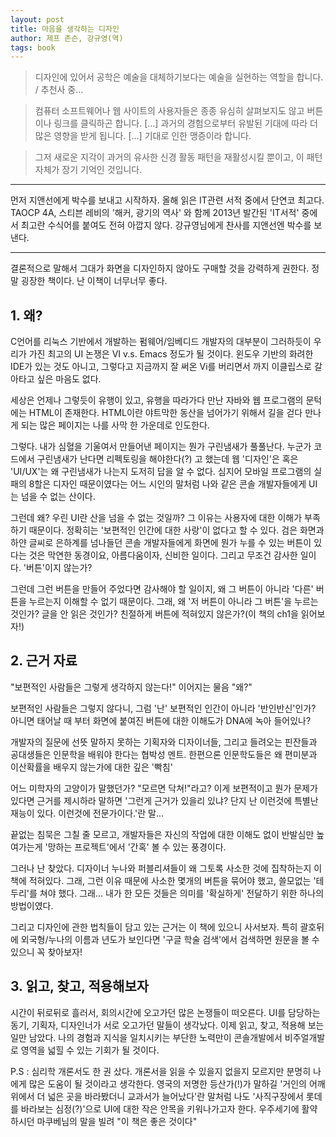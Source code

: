 ```yaml
---
layout: post
title: 마음을 생각하는 디자인
author: 제프 존슨, 강규영(역)
tags: book
---
```


> 디자인에 있어서 공학은 예술을 대체하기보다는 예술을 실현하는 역할을 합니다. / 추천사 중...

> 컴퓨터 소프트웨어나 웹 사이트의 사용자들은 종종 유심히 살펴보지도 않고 버튼이나 링크를 클릭하곤 합니다. [...] 과거의 경험으로부터 유발된 기대에 따라 더 많은 영향을 받게 됩니다. [...] 기대로 인한 맹증이라 합니다.

> 그저 새로운 지각이 과거의 유사한 신경 활동 패턴을 재활성시킬 뿐이고, 이 패턴 자체가 장기 기억인 것입니다.


- - -
먼저 지앤선에게 박수를 보내고 시작하자. 올해 읽은 IT관련 서적 중에서 단연코 최고다. TAOCP 4A, 스티븐 레비의 '해커, 광기의 역사' 와 함께 2013년 발간된 'IT서적' 중에서 최고란 수식어를 붙여도 전혀 아깝지 않다. 강규영님에게 찬사를 지앤선엔 박수를 보낸다.
- - -

결론적으로 말해서 그대가 화면을 디자인하지 않아도  구매할 것을 강력하게 권한다. 정말 굉장한 책이다. 난 이책이 너무너무 좋다.

## 1. 왜?

C언어를 리눅스 기반에서 개발하는 펌웨어/임베디드 개발자의 대부분이 그러하듯이 우리가 가진 최고의 UI 논쟁은 VI v.s. Emacs 정도가 될 것이다. 윈도우 기반의 화려한 IDE가 있는 것도 아니고, 그렇다고 지금까지 잘 써온 Vi를 버리면서 까지 이클립스로 갈아타고 싶은 마음도 없다.

세상은 언제나 그렇듯이 유행이 있고, 유행을 따라가다 만난 자바와 웹 프로그램의 문턱에는 HTML이 존재한다. HTML이란 야트막한 동산을 넘어가기 위해서 길을 걷다 만나게 되는 많은 페이지는 나를 사막 한 가운데로 인도한다. 

그렇다. 내가 심혈을 기울여서 만들어낸 페이지는 뭔가 구린냄새가 풀풀난다. 누군가 코드에서 구린냄새가 난다면 리펙토링을 해야한다(?) 고 했는데 웹 '디자인'은 혹은 'UI/UX'는 왜 구린냄새가 나는지 도저히 답을 알 수 없다. 심지어 모바일 프로그램의 실패의 8할은 디자인 때문이였다는 어느 시인의 말처럼 나와 같은 콘솔 개발자들에게 UI는 넘을 수 없는 산이다. 

그런데 왜? 우린 UI란 산을 넘을 수 없는 것일까? 그 이유는 사용자에 대한 이해가 부족하기 때문이다. 정확히는 '보편적인 인간에 대한 사랑'이 없다고 할 수 있다. 검은 화면과 하얀 글씨로 은하계를 넘나들던 콘솔 개발자들에게 화면에 뭔가 누를 수 있는 버튼이 있다는 것은 막연한 동경이요, 아름다움이자, 신비한 일이다. 그리고 무조건 감사한 일이다. '버튼'이지 않는가? 

그런데 그런 버튼을 만들어 주었다면 감사해야 할 일이지, 왜 그 버튼이 아니라 '다른' 버튼을 누르는지 이해할 수 없기 때문이다. 그래, 왜  '저 버튼이 아니라 그 버튼'을 누르는 것인가? 글을 안 읽은 것인가? 친절하게 버튼에 적혀있지 않은가?(이 책의 ch1을 읽어보자!)

## 2.  근거 자료

"보편적인 사람들은 그렇게 생각하지 않는다!" 이어지는 물음 "왜?"

보편적인 사람들은 그렇지 않다니, 그럼 '난' 보편적인 인간이 아니라 '반인반신'인가? 아니면 태어날 때 부터 화면에 붙여진 버튼에 대한 이해도가 DNA에 녹아 들어있나?

개발자의 질문에 선뜻 말하지 못하는 기획자와 디자이너들, 그리고 들려오는 핀잔들과 공대생들은 인문학을 배워야 한다는 협박성 멘트. 한편으론 인문학도들은 왜 편미분과 이산확률을 배우지 않는가에 대한 깊은 '빡침'

어느 미학자의 고양이가 말했던가? "모르면 닥쳐!"라고? 이게 보편적이고 뭔가 문제가 있다면 근거를 제시하라 말하면 '그런게 근거가 있을리 있냐? 단지 난 이런것에 특별난 재능이 있다. 이런것에 전문가이다.'란 말... 

끝없는 침묵은 그칠 줄 모르고, 개발자들은 자신의 작업에 대한 이해도 없이 반발심만 높여가는게 '망하는 프로젝트'에서 '간혹' 볼 수 있는 풍경이다.

그러나 난 찾았다. 디자이너 누나와 퍼블리셔들이 왜 그토록 사소한 것에 집착하는지 이 책에 적혀있다. 그래, 그런 이유 때문에 사소한 몇개의 버튼을 묶어야 했고, 쓸모없는 '테두리'를 쳐야 했다. 그래... 내가 한 모든 것들은 의미를 '확실하게' 전달하기 위한 하나의 방법이였다. 

그리고 디자인에 관한 법칙들이 담고 있는 근거는 이 책에 있으니 사서보자. 특히 괄호뒤에 외국형/누나의 이름과 년도가 보인다면 '구글 학술 검색'에서 검색하면 원문을 볼 수 있으니 꼭 찾아보자! 

## 3. 읽고, 찾고, 적용해보자

시간이 뒤로뒤로 흘러서, 회의시간에 오고가던 많은 논쟁들이 떠오른다. UI를 담당하는 동기, 기획자, 디자인너가 서로 오고가던 말들이 생각났다. 이제 읽고, 찾고, 적용해 보는 일만 남았다. 나의 경험과 지식을 일치시키는 부단한 노력만이 콘솔개발에서 비주얼개발로 영역을 넓힐 수 있는 기회가 될 것이다.



P.S : 심리학 개론서도 한 권 샀다. 개론서을 읽을 수 있을지 없을지 모르지만 분명히 나에게 많은 도움이 될 것이라고 생각한다. 영국의 저명한 등산가(!)가 말하길 '거인의 어깨위에서 더 넓은 곳을 바라봤더니 교과서가 늘어났다'란 말처럼 나도 '사직구장에서 롯데를 바라보는 심정(?)'으로 UI에 대한 작은 안목을 키워나가고자 한다. 우주세기에 활약하시던 마쿠베님의 말을 빌려 "이 책은 좋은 것이다"
